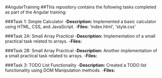 #AngularTraining
##This repository contains the following tasks completed as part of the Angular training:

###Task 1: Simple Calculator
-**Description:** Implemented a basic calculator using HTML, CSS, and JavaScript.
-**Files:** 'index.html', 'style.css'

###Task 2A: Small Array Practical
-**Description:** Implementation of a small practical task related to arrays.
-**Files:** 

###Task 2B: Small Array Practical
-**Description:** Another implementation of a small practical task related to arrays.
-**Files:** 

###Task 3: TODO List Functionality
-**Description:** Created a TODO list functionality using DOM Manipulation methods.
-**Files:**

